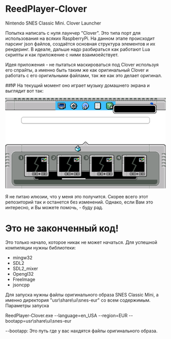 # ReedPlayer-Clover
Nintendo SNES Classic Mini. Clover Launcher

Попытка написать с нуля лаунчер "Clover". Это типа порт для использования на всяких RaspberryPi. На данном этапе происходит парсинг json файлов, создаётся основная структура элементов и их рендеринг. 
В идеале, дальше надо разбираться как работают Lua скрипты и как приложение с ними взаимоействует.

Идея приложения - не пытаться маскироваться под Clover используя его спрайты, а именно быть таким же как оригинальный Clover и работать с его оригильными файлами, так же как это делает оригинал.

##№ На текущий момент оно играет музыку домашнего экрана и выглядит вот так: 

![](images/example%20screen.png)





Я не питаю илюзии, что у меня это получится. Скорее всего этот репозиторий так и останется без изменений. Однако, если Вам это интересно, и Вы можете помочь, - буду рад.

# Это не законченный код!
Это только начало, которое никак не может начаться.
Для успешной компиляции нужны библиотеки:
- mingw32
- SDL2
- SDL2_mixer
- Opengl32
- FreeImage
- jsoncpp

Для запуска нужны файлы оригинального образа SNES Classic Mini, а именно директория "usr\share\ui\snes-eur" со всем содержимым.
Параметры запуска

ReedPlayer-Clover.exe --language=en_USA --region=EUR --bootapp=usr\share\ui\snes-eur

--bootapp: Это путь где у вас нахдятся файлы оригинального образа.
